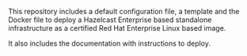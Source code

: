 
This repository includes a default configuration file, a template and the Docker file to deploy 
a Hazelcast Enterprise based standalone infrastructure as a certified
Red Hat Enterprise Linux based image.

It also includes the documentation with instructions to deploy.

